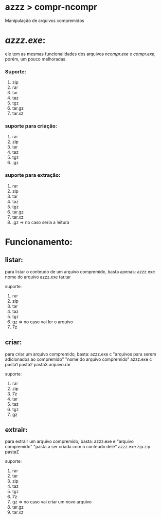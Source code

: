 # azzz > compr-ncompr
Manipulação de arquivos compremidos

# *azzz.exe*:
ele tem as mesmas funcionalidades dos arquivos *ncompr.exe* e *compr.exe*, porém, um pouco melhoradas.

### Suporte:
1. zip
2. rar
3. tar
4. taz
5. tgz
6. tar.gz
7. tar.xz

### suporte para criação:
1. rar
2. zip
3. tar
4. taz
5. tgz
6. .gz

### suporte para extração:
1. rar
2. zip
3. tar
4. taz
5. tgz
6. tar.gz
7. tar.xz
8. .gz => no caso seria a leitura

# Funcionamento:
## listar:
para listar o conteudo de um arquivo compremido, basta apenas:
azzz.exe nome do arquivo
azzz.exe tar.tar

suporte:
1. rar
2. zip
3. tar
4. taz
5. tgz
6. gz => no caso vai ler o arquivo
7. 7z

## criar:
para criar um arquivo compremido, basta:
azzz.exe c "arquivos para serem adicionados ao compremido" "nome do arquivo compremido"
azzz.exe c pasta1 pasta2 pasta3 arquivo.rar

suporte:
1. rar
2. zip
3. 7z
4. tar
5. taz
6. tgz
7. gz

## extrair:
para extrair um arquivo compremido, basta:
azzz.exe e "arquivo compremido" "pasta a ser criada com o conteudo dele"
azzz.exe zip.zip pastaZ

suporte:
1. rar
2. tar
3. zip
4. taz
5. tgz
6. 7z
7. gz => no caso vai criar um novo arquivo
8. tar.gz
9. tar.xz
